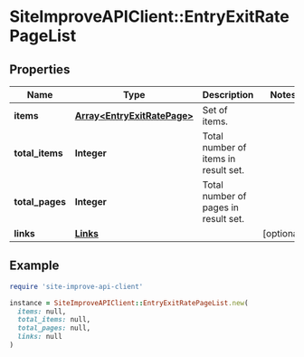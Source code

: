 # SiteImproveAPIClient::EntryExitRatePageList

## Properties

| Name | Type | Description | Notes |
| ---- | ---- | ----------- | ----- |
| **items** | [**Array&lt;EntryExitRatePage&gt;**](EntryExitRatePage.md) | Set of items. |  |
| **total_items** | **Integer** | Total number of items in result set. |  |
| **total_pages** | **Integer** | Total number of pages in result set. |  |
| **links** | [**Links**](Links.md) |  | [optional] |

## Example

```ruby
require 'site-improve-api-client'

instance = SiteImproveAPIClient::EntryExitRatePageList.new(
  items: null,
  total_items: null,
  total_pages: null,
  links: null
)
```

